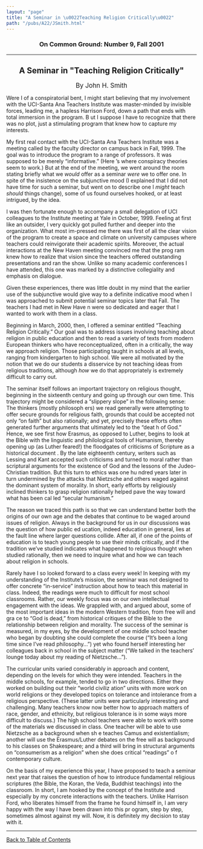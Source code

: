 ```yaml
---
layout: "page"
title: "A Seminar in \u0022Teaching Religion Critically\u0022"
path: "/pubs/A22/JSmith.html"
---
```

<main>
<h3 align="CENTER">On Common Ground: Number 9, Fall 2001</h3>
<hr/>
<h2 align="CENTER">A Seminar in "Teaching Religion Critically"</h2>
<p align="CENTER"><big>By John H. Smith</big></p>
Were I of a conspiratorial bent, I might start believing that my involvement with the UCI-Santa Ana Teachers Institute was master-minded by invisible forces, leading me, a hapless Harrison Ford, down a path that ends with total immersion in the program. B
ut I suppose I have to recognize that there was no plot, just a stimulating program that knew how to capture my interests.
<p>My first real contact with the UCI-Santa Ana Teachers Institute was a meeting called by the faculty director on campus back in Fall, 1999. The goal was to introduce the program to a range of professors. It was supposed to be merely “informative.” (Here
’s where conspiracy theories seem to work.) But at the end of the meeting, we went around the room stating briefly what we <i>would</i> offer as a seminar <i>were</i> we to offer one. In spite of the insistence on the subjunctive mood (I explained that I
did not have time for such a seminar, but went on to describe one I <i>might</i> teach <i>should</i> things change), some of us found ourselves hooked, or at least intrigued, by the idea.</p>
<p>I was then fortunate enough to accompany a small delegation of UCI colleagues to the Institute meeting at Yale in October, 1999. Feeling at first like an outsider, I very quickly got pulled further and deeper into the organization. What most im-pressed
me there was first of all the clear vision of the program to create a space and climate on university campuses where teachers could reinvigorate their academic spirits. Moreover, the actual interactions at the New Haven meeting convinced me that the prog
ram knew how to realize that vision since the teachers offered outstanding presentations and ran the show. Unlike so many academic conferences I have attended, this one was marked by a distinctive collegiality and emphasis on dialogue.
</p><p>Given these experiences, there was little doubt in my mind that the earlier use of the subjunctive would give way to a definite indicative mood when I was approached to submit potential seminar topics later that Fall. The teachers I had met in New Have
n were so dedicated and eager that I wanted to work with them in a class.
</p>
<p>Beginning in March, 2000, then, I offered a seminar entitled “Teaching Religion Critically.” Our goal was to address issues involving teaching about religion in public education and then to read a variety of texts from modern European thinkers who have
reconceptualized, often in a critically, the way we approach religion. Those participating taught in schools at all levels, ranging from kindergarten to high school. We were all motivated by the notion that we do our students a disservice by not teaching
ideas from religious traditions, although <i>how</i> we do that appropriately is extremely difficult to carry out.</p>
<p>The seminar itself follows an important trajectory on religious thought, beginning in the sixteenth century and going up through our own time. This trajectory might be considered a “slippery slope” in the following sense: The thinkers (mostly philosoph
ers) we read generally were attempting to offer secure grounds for religious faith, grounds that could be accepted not only “on faith” but also rationally; and yet, precisely these efforts often generated further arguments that ultimately led to the “deat
h of God.” Hence, we see first how Erasmus, as opposed to Luther, begins to look at the Bible with the linguistic and philological tools of Humanism, thereby opening up (as Luther feared!) the floodgates of criticisms of Scripture as a historical document
. By the late eighteenth century, writers such as Lessing and Kant accepted such criticisms and turned to moral rather than scriptural arguments for the existence of God and the lessons of  the Judeo-Christian tradition. But this turn to ethics was one hu
ndred years later in turn undermined by the attacks that Nietzsche and others waged against the dominant system of morality. In short, early efforts by religiously inclined thinkers to grasp religion rationally helped pave the way toward what has been cal
led “secular humanism.”</p>
<p>The reason we traced this path is so that we can understand better both the origins of our own age and the debates that continue to be waged around issues of religion. Always in the background for us in our discussions was the question of how public ed
ucation, indeed education in general, lies at the fault line where larger questions collide. After all, if one of the points of education is to teach young people to use their minds critically, and if the tradition we’ve studied indicates what happened to
religious thought when studied rationally, then we need to inquire what and how we can teach about religion in schools.</p>
<p>Rarely have I so looked forward to a class every week! In keeping with my understanding of the Institute’s mission, the seminar was not designed to offer concrete “in-service” instruction about how to teach this material in class. Indeed, the readings
were much to difficult for most school classrooms. Rather, our weekly focus was on our own intellectual engagement with the ideas. We grappled with, and argued about, some of the most important ideas in the modern Western tradition, from free will and gra
ce to “God is dead,” from historical critiques of the Bible to the relationship between religion and morality. The success of the seminar is measured, in my eyes, by the development of one middle school teacher who began by doubting she could complete the
course (“It’s been a long time since I’ve read philosophy…”) yet who found herself interesting her colleagues back in school in the subject matter (“We talked in the teachers’ lounge today about my reading of Nietzsche…”).
</p>
<p>The curricular units varied considerably in approach and content, depending on the levels for which they were intended. Teachers in the middle schools, for example, tended to go in two directions. Either they worked on building out their “world civiliz
ation” units with more work on world religions or they developed topics on tolerance and intolerance from a religious perspective. (These latter units were particularly interesting and challenging. Many teachers know now better how to approach matters of
race, gender, and ethnicity, but religious tolerance is in some ways more difficult to discuss.) The high school teachers were able to work with some of the materials we discussed in class. One teacher will be able to use Nietzsche as a background when sh
e teaches Camus and existentialism; another will use the Erasmus/Luther debates on the free will as background to his classes on Shakespeare; and a third will bring in structural arguments on “consumerism as a religion” when she does critical “readings” o
f contemporary culture.
</p>
<p>On the basis of my experience this year, I have proposed to teach a seminar next year that raises the question of how to introduce fundamental religious scriptures (the Bible, the Koran, the Veda, Buddhist teachings) into the classroom.
In short, I am hooked by the concept of the Institute and especially by my concrete interactions with the teachers. Unlike Harrison Ford, who liberates himself from the frame he found himself in, I am very happy with the way I have been drawn into this pr
ogram, step by step, sometimes almost against my will. Now, it is definitely my decision to stay with it.
</p>
<hr/>
<p><a href="/pubs/A22/">Back to Table of Contents</a></p>
</main>
